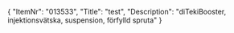 {
  "ItemNr": "013533",
  "Title": "test",
  "Description": "diTekiBooster, injektionsvätska, suspension, förfylld spruta"
}